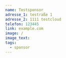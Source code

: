 ```yaml
---
name: Testsponsor
adresse_1: testraße 1
adresse_2: 1111 testcloud
telefon: 123445
link: example.com
image: /
image_text:
tags:
  - sponsor
---
```

